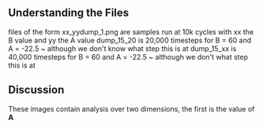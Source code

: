 ## Understanding the Files

files of the form xx_yydump_1.png are samples run at 10k cycles with xx the B value and yy the A value
dump_15_20 is 20,000 timesteps for B = 60 and A = -22.5 ~ although we don't know what step this is at
dump_15_xx is 40,000 timesteps for B = 60 and A = -22.5 ~ although we don't what step this is at

## Discussion

These images contain analysis over two dimensions, the first is the value of **A**
